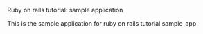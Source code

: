 Ruby on rails tutorial: sample application

This is the sample application for ruby on rails tutorial
sample_app

